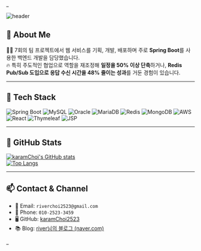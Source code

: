 _<div>
  
  <!--Header-->
![header](https://capsule-render.vercel.app/api?type=waving&color=gradient&height=300&section=header&text=Welcome%20to%20RiverChoi%20Github%20%F0%9F%A4%97&fontSize=50)
  
</div>

<div>
  <!--Body-->
  
  ## 👀 About Me

🙋‍♂️ 7회의 팀 프로젝트에서 웹 서비스를 기획, 개발, 배포하며 주로 **Spring Boot**를 사용한 백엔드 개발을 담당했습니다.  
🔥 특히 주도적인 협업으로 역할을 재조정해 **일정을 50% 이상 단축**하거나, **Redis Pub/Sub 도입으로 응답 수신 시간을 48% 줄이는 성과**를 거둔 경험이 있습니다.

---

## 🧱 Tech Stack

![Spring Boot](https://img.shields.io/badge/Spring%20Boot-6DB33F?style=flat-square&logo=Spring%20Boot&logoColor=white)
![MySQL](https://img.shields.io/badge/MySQL-4479A1?style=flat-square&logo=MySQL&logoColor=white)
![Oracle](https://img.shields.io/badge/Oracle-F80000?style=flat-square&logo=Oracle&logoColor=white)
![MariaDB](https://img.shields.io/badge/MariaDB-003545?style=flat-square&logo=MariaDB&logoColor=white)
![Redis](https://img.shields.io/badge/Redis-DC382D?style=flat-square&logo=Redis&logoColor=white)
![MongoDB](https://img.shields.io/badge/MongoDB-47A248?style=flat-square&logo=MongoDB&logoColor=white)
![AWS](https://img.shields.io/badge/AWS-232F3E?style=flat-square&logo=Amazon%20AWS&logoColor=white)
![React](https://img.shields.io/badge/React-61DAFB?style=flat-square&logo=React&logoColor=white)
![Thymeleaf](https://img.shields.io/badge/Thymeleaf-005F0F?style=flat-square&logo=Thymeleaf&logoColor=white)
![JSP](https://img.shields.io/badge/JSP-007396?style=flat-square&logo=Java&logoColor=white)

---

## 🤔 GitHub Stats

[![karamChoi's GitHub stats](https://github-readme-stats.vercel.app/api?username=karamChoi2523&show_icons=true&theme=default)](https://github.com/karamChoi2523)  
[![Top Langs](https://github-readme-stats.vercel.app/api/top-langs/?username=karamChoi2523&layout=compact&theme=default)](https://github.com/karamChoi2523)

---

## 📫 Contact & Channel

- 📧 Email: `riverchoi2523@gmail.com`  
- 📱 Phone: `010-2523-3459`  
- 🖥️ GitHub: [karamChoi2523](https://github.com/karamChoi2523)  
- 📚 Blog: [river님의 블로그 (naver.com)](https://blog.naver.com/riverchoi2523)
  
</div>

<!--
**karamChoi2523/karamChoi2523** is a ✨ _special_ ✨ repository because its `README.md` (this file) appears on your GitHub profile.

Here are some ideas to get you started:

- 🔭 I’m currently working on ...
- 🌱 I’m currently learning ...
- 👯 I’m looking to collaborate on ...
- 🤔 I’m looking for help with ...
- 💬 Ask me about ...
- 📫 How to reach me: ...
- 😄 Pronouns: ...
- ⚡ Fun fact: ...
-->
_
